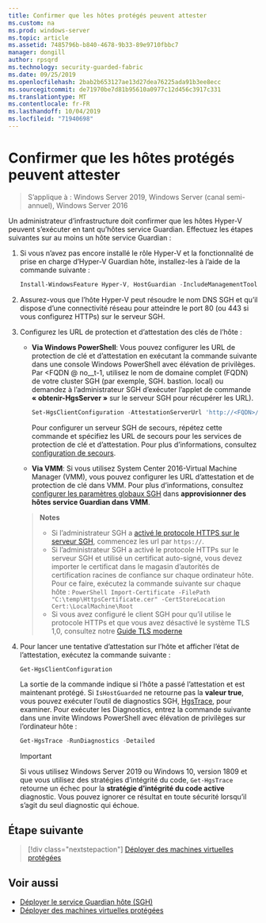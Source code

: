 ```yaml
---
title: Confirmer que les hôtes protégés peuvent attester
ms.custom: na
ms.prod: windows-server
ms.topic: article
ms.assetid: 7485796b-b840-4678-9b33-89e9710fbbc7
manager: dongill
author: rpsqrd
ms.technology: security-guarded-fabric
ms.date: 09/25/2019
ms.openlocfilehash: 2bab2b653127ae13d27dea76225ada91b3ee8ecc
ms.sourcegitcommit: de71970be7d81b95610a0977c12d456c3917c331
ms.translationtype: MT
ms.contentlocale: fr-FR
ms.lasthandoff: 10/04/2019
ms.locfileid: "71940698"
---
```

# <a name="confirm-guarded-hosts-can-attest"></a>Confirmer que les hôtes protégés peuvent attester

>S’applique à : Windows Server 2019, Windows Server (canal semi-annuel), Windows Server 2016

Un administrateur d’infrastructure doit confirmer que les hôtes Hyper-V peuvent s’exécuter en tant qu’hôtes service Guardian. Effectuez les étapes suivantes sur au moins un hôte service Guardian :

1. Si vous n’avez pas encore installé le rôle Hyper-V et la fonctionnalité de prise en charge d’Hyper-V Guardian hôte, installez-les à l’aide de la commande suivante :

    ```powershell
    Install-WindowsFeature Hyper-V, HostGuardian -IncludeManagementTools -Restart
    ```

2. Assurez-vous que l’hôte Hyper-V peut résoudre le nom DNS SGH et qu’il dispose d’une connectivité réseau pour atteindre le port 80 (ou 443 si vous configurez HTTPs) sur le serveur SGH.

3. Configurez les URL de protection et d’attestation des clés de l’hôte :

    - **Via Windows PowerShell**: Vous pouvez configurer les URL de protection de clé et d’attestation en exécutant la commande suivante dans une console Windows PowerShell avec élévation de privilèges. Par &lt;FQDN @ no__t-1, utilisez le nom de domaine complet (FQDN) de votre cluster SGH (par exemple, SGH. bastion. local) ou demandez à l’administrateur SGH d’exécuter l’applet de commande **« obtenir-HgsServer »** sur le serveur SGH pour récupérer les URL).

        ```PowerShell
        Set-HgsClientConfiguration -AttestationServerUrl 'http://<FQDN>/Attestation' -KeyProtectionServerUrl 'http://<FQDN>/KeyProtection'
         ```

        Pour configurer un serveur SGH de secours, répétez cette commande et spécifiez les URL de secours pour les services de protection de clé et d’attestation. Pour plus d’informations, consultez [configuration de secours](guarded-fabric-manage-branch-office.md#fallback-configuration).

    - **Via VMM**: Si vous utilisez System Center 2016-Virtual Machine Manager (VMM), vous pouvez configurer les URL d’attestation et de protection de clé dans VMM. Pour plus d’informations, consultez [configurer les paramètres globaux SGH](https://technet.microsoft.com/system-center-docs/vmm/scenario/guarded-hosts#configure-global-hgs-settings) dans **approvisionner des hôtes service Guardian dans VMM**.

    >**Notes**
    > - Si l’administrateur SGH a [activé le protocole HTTPS sur le serveur SGH](guarded-fabric-configure-hgs-https.md), commencez les url par `https://`.
    > - Si l’administrateur SGH a activé le protocole HTTPs sur le serveur SGH et utilisé un certificat auto-signé, vous devez importer le certificat dans le magasin d’autorités de certification racines de confiance sur chaque ordinateur hôte. Pour ce faire, exécutez la commande suivante sur chaque hôte :
       ```PowerShell
       Import-Certificate -FilePath "C:\temp\HttpsCertificate.cer" -CertStoreLocation Cert:\LocalMachine\Root
       ```
    > - Si vous avez configuré le client SGH pour qu’il utilise le protocole HTTPs et que vous avez désactivé le système TLS 1,0, consultez notre [Guide TLS moderne](guarded-fabric-troubleshoot-hosts.md#modern-tls)

4. Pour lancer une tentative d’attestation sur l’hôte et afficher l’état de l’attestation, exécutez la commande suivante :

    ```powershell
    Get-HgsClientConfiguration
    ```

    La sortie de la commande indique si l’hôte a passé l’attestation et est maintenant protégé. Si `IsHostGuarded` ne retourne pas la **valeur true**, vous pouvez exécuter l’outil de diagnostics SGH, [HgsTrace](https://technet.microsoft.com/library/mt718831.aspx), pour examiner. Pour exécuter les Diagnostics, entrez la commande suivante dans une invite Windows PowerShell avec élévation de privilèges sur l’ordinateur hôte :

    ```powershell
    Get-HgsTrace -RunDiagnostics -Detailed
    ```

    > [!IMPORTANT]
    > Si vous utilisez Windows Server 2019 ou Windows 10, version 1809 et que vous utilisez des stratégies d’intégrité du code, `Get-HgsTrace` retourne un échec pour la **stratégie d’intégrité du code active** diagnostic.
    > Vous pouvez ignorer ce résultat en toute sécurité lorsqu’il s’agit du seul diagnostic qui échoue.

## <a name="next-step"></a>Étape suivante

> [!div class="nextstepaction"]
> [Déployer des machines virtuelles protégées](guarded-fabric-configuration-scenarios-for-shielded-vms-overview.md)

## <a name="see-also"></a>Voir aussi

- [Déployer le service Guardian hôte (SGH)](guarded-fabric-deploying-hgs-overview.md)
- [Déployer des machines virtuelles protégées](guarded-fabric-configuration-scenarios-for-shielded-vms-overview.md)
